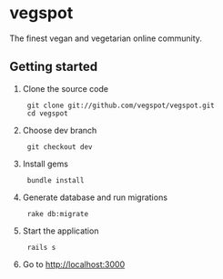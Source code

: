 vegspot
=======

The finest vegan and vegetarian online community.

## Getting started

1. Clone the source code

        git clone git://github.com/vegspot/vegspot.git
        cd vegspot
    
2. Choose dev branch

        git checkout dev
    
3. Install gems

        bundle install
    
4. Generate database and run migrations

        rake db:migrate
    
5. Start the application

        rails s
    
6. Go to [http://localhost:3000](http://localhost:3000)

